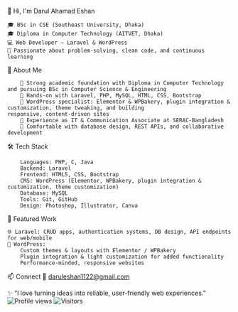 👋 Hi, I'm Darul Ahamad Eshan

	🎓 BSc in CSE (Southeast University, Dhaka)
	🎓 Diploma in Computer Technology (AITVET, Dhaka)
	💻 Web Developer — Laravel & WordPress
	🌱 Passionate about problem-solving, clean code, and continuous learning

🚀 About Me 

		🔹 Strong academic foundation with Diploma in Computer Technology and pursuing BSc in Computer Science & Engineering
		🔹 Hands-on with Laravel, PHP, MySQL, HTML, CSS, Bootstrap
		🔹 WordPress specialist: Elementor & WPBakery, plugin integration & customization, theme tweaking, and building 					responsive, content-driven sites
		🔹 Experience as IT & Communication Associate at SERAC-Bangladesh
		🔹 Comfortable with database design, REST APIs, and collaborative development

🛠️ Tech Stack

		Languages: PHP, C, Java
		Backend: Laravel 
		Frontend: HTML5, CSS, Bootstrap
		CMS: WordPress (Elementor, WPBakery, plugin integration & customization, theme customization)
		Database: MySQL
		Tools: Git, GitHub
		Design: Photoshop, Illustrator, Canva

📂 Featured Work

	🌐 Laravel: CRUD apps, authentication systems, DB design, API endpoints for web/mobile
	🧩 WordPress:
		Custom themes & layouts with Elementor / WPBakery
		Plugin integration & light customization for added functionality
		Performance-minded, responsive websites


📫 Connect
	📧 daruleshan1122@gmail.com



✨ “I love turning ideas into reliable, user-friendly web experiences.”
![Profile views](https://komarev.com/ghpvc/?username=Darul-Eshan&color=blue)
![Visitors](https://img.shields.io/badge/dynamic/json?color=success&label=Visitors&query=value&url=https://api.countapi.xyz/hit/Darul-Eshan.github/visits)



